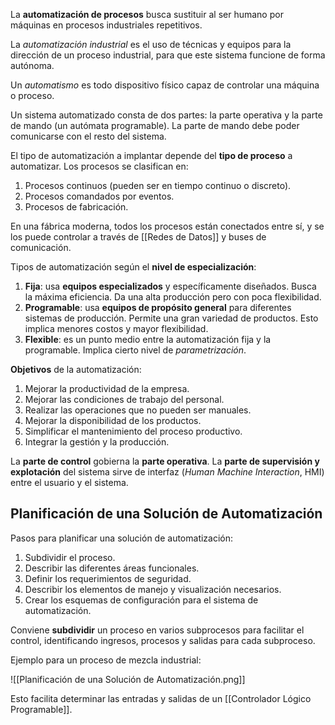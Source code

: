 La **automatización de procesos** busca sustituir al ser humano por máquinas en procesos industriales repetitivos.

La *automatización industrial* es el uso de técnicas y equipos para la dirección de un proceso industrial, para que este sistema funcione de forma autónoma.

Un *automatismo* es todo dispositivo físico capaz de controlar una máquina o proceso.

Un sistema automatizado consta de dos partes: la parte operativa y la parte de mando (un autómata programable). La parte de mando debe poder comunicarse con el resto del sistema.

El tipo de automatización a implantar depende del **tipo de proceso** a automatizar. Los procesos se clasifican en:

1. Procesos continuos (pueden ser en tiempo continuo o discreto).
2. Procesos comandados por eventos.
3. Procesos de fabricación.

En una fábrica moderna, todos los procesos están conectados entre sí, y se los puede controlar a través de [[Redes de Datos]] y buses de comunicación.

Tipos de automatización según el **nivel de especialización**:

1. **Fija**: usa **equipos especializados** y específicamente diseñados. Busca la máxima eficiencia. Da una alta producción pero con poca flexibilidad.
2. **Programable**: usa **equipos de propósito general** para diferentes sistemas de producción. Permite una gran variedad de productos. Esto implica menores costos y mayor flexibilidad.
3. **Flexible**: es un punto medio entre la automatización fija y la programable. Implica cierto nivel de *parametrización*.

**Objetivos** de la automatización:

1. Mejorar la productividad de la empresa.
2. Mejorar las condiciones de trabajo del personal.
3. Realizar las operaciones que no pueden ser manuales.
4. Mejorar la disponibilidad de los productos.
5. Simplificar el mantenimiento del proceso productivo.
6. Integrar la gestión y la producción.

La **parte de control** gobierna la **parte operativa**. La **parte de supervisión y explotación** del sistema sirve de interfaz (*Human Machine Interaction*, HMI) entre el usuario y el sistema.

## Planificación de una Solución de Automatización

Pasos para planificar una solución de automatización:

1. Subdividir el proceso.
2. Describir las diferentes áreas funcionales.
3. Definir los requerimientos de seguridad.
4. Describir los elementos de manejo y visualización necesarios.
5. Crear los esquemas de configuración para el sistema de automatización.

Conviene **subdividir** un proceso en varios subprocesos para facilitar el control, identificando ingresos, procesos y salidas para cada subproceso.

Ejemplo para un proceso de mezcla industrial:

![[Planificación de una Solución de Automatización.png]]

Esto facilita determinar las entradas y salidas de un [[Controlador Lógico Programable]].
